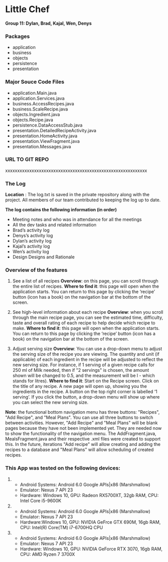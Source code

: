 # Little Chef

**Group 11: Dylan, Brad, Kajal, Wen, Denys**

### Packages 
- application
- business 
- objects
- persistence
- presentation 

### Major Souce Code Files
-	application.Main.java
-	application.Services.java
-	business.AccessRecipes.java
-	business.ScaleRecipe.java
-	objects.Ingredient.java
-	objects.Recipe.java
-	persistence.DataAccessStub.java
-	presentation.DetailedRecipeActivity.java
-	presentation.HomeActivity.java
-	presentation.ViewFragment.java 
-	presentation.Messages.java


### URL TO GIT REPO
xxxxxxxxxxxxxxxxxxxxxxxxxxxxxxxxxxxxxxxxxxxxxxxxxxxxxxxxxxx

### The Log

**Location** : The log.txt is saved in the private repository along with the project. All members of our team contributed to keeping the log up to date.

**The log contains the following information (in order)**
-	Meeting notes and who was in attendance for all the meetings
-	All the dev tasks and related information
-	Brad’s activity log
-	Denys’s activity log
-	Dylan’s activity log
-	Kajal’s activity log
-	Wen’s activity log
-	Design Designs and Rationale

### Overview of the features

1. See a list of all recipes
**Overview**: on this page, you can scroll through the entire list of recipes. 
**Where to find it**: this page will open when the application starts. You can return to this page by clicking the ‘recipe’ button (icon has a book) on the navigation bar at the bottom of the screen.

2.	See high-level information about each recipe
**Overview**: when you scroll through the main recipe page, you can see the estimated time, difficulty, taste and overall rating of each recipe to help decide which recipe to make. 
**Where to find it**: this page will open when the application starts. You can return to this page by clicking the ‘recipe’ button (icon has a book) on the navigation bar at the bottom of the screen.

3.	Adjust serving size
**Overview**: You can use a drop-down menu to adjust the serving size of the recipe you are viewing. The quantity and unit (if applicable) of each ingredient in the recipe will be adjusted to reflect the new serving size. For instance, if 1 serving of a given recipe calls for 250 ml of Milk needed, then if "2 servings" is chosen, the amount shown will be changed to 0.5, and the measurement will be l - which stands for litres).
**Where to find it**: Start on the Recipe screen. Click on the title of any recipe. A new page will open up, showing you the ingredients in the recipe. A button on the top right corner is labelled ‘1 serving’. If you click the button, a drop-down menu will show up where you can select the new serving size. 
	
**Note**: the functional bottom navigation menu has three buttons: "Recipes", "Add Recipe", and "Meal Plans". You can use all three buttons to switch between activities. However, "Add Recipe" and "Meal Plans" will be blank pages because they have not been implemented yet. They are needed now to show the functionality of the navigation menu. The AddFragment.java, MealsFragment.java and their respective .xml files were created to support this. In the future, iterations "Add recipe" will allow creating and adding the recipes to a database and "Meal Plans" will allow scheduling of created recipes.

### This App was tested on the following devices:
1. 
	- Android Systems: Android 6.0 Google APIs|x86 (Marshmallow)
	- Emulator: Nexus 7 API 23
	- Hardware: Windows 10, GPU: Radeon RX5700XT, 32gb RAM, CPU: Intel Core i5-9600K


2.  - Android Systems: Android 6.0 Google APIs|x86 (Marshmallow)
    - Emulator: Nexus 7 API 23
    - Hardware:Windows 10, GPU: NVIDIA GeFrce GTX 690M, 16gb RAM, CPU: Intel(R) Core(TM) i7-6700HQ CPU


3.  - Android Systems: Android 6.0 Google APIs|x86 (Marshmallow)
    - Emulator: Nexus 7 API 23
    - Hardware: Windows 10, GPU: NVIDIA GeForce RTX 3070, 16gb RAM, CPU: AMD Ryzen 7 3700X

